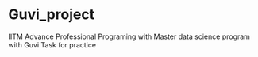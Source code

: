 # Guvi_project
IITM Advance Professional Programing with Master data science program with Guvi Task for practice 
